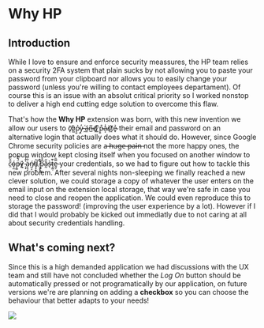 # Why HP
## Introduction
While I love to ensure and enforce security meassures, the HP team relies on a security 2FA system that plain sucks by not allowing you to paste your password from your clipboard nor allows you to easily change your password (unless you're willing to contact employees departament). Of course this is an issue with an absolut critical priority so I worked nonstop to deliver a high end cutting edge solution to overcome this flaw.

That's how the **Why HP** extension was born, with this new invention we allow our users to c̸̄ͅô̷͍p̷̮͐y̷̭̓ ̶̼͑á̴̯n̶̲̅d̸͈͑ ̷͚͌p̵̱͒a̴͕̾ş̸̀t̸͈͛ẻ̴̟ their email and password on an alternative login that actually does what it should do. However, since Google Chrome security policies are a̶ ̶h̶u̶g̶e̶ ̶p̶a̶i̶n̶ not the more happy ones, the popup window kept closing itself when you focused on another window to c̷̤̑̂̈́ó̴̘̰p̶͚̈́̆͌ỵ̷͔̈͑ ̵̖̟͛͒ḁ̵̘̙̇͋̅ń̸̰̣̗ḋ̴̡̞̰͝ ̸͕͙̌̐͗p̷̡͎̳͆̂̊ȁ̷̰̋s̶̀ͅṫ̷̩͇̣͊e̶͈̗̿̑ your credentials, so we had to figure out how to tackle this new problem.
After several nights non-sleeping we finally reached a new clever solution, we could storage a copy of whatever the user enters on the email input on the extension local storage, that way we're safe in case you need to close and reopen the application. We could even reproduce this to storage the password! (improving the user experience by a lot). However if I did that I would probably be kicked out immediatly due to not caring at all about security credentials handling.

## What's coming next?
Since this is a high demanded application we had discussions with the UX team and still have not concluded whether the *Log On* button should be automatically pressed or not programatically by our application, on future versions we're are planning on adding a **checkbox** so you can choose the behaviour that better adapts to your needs!

![](docs/anIncredibleGif.gif)
